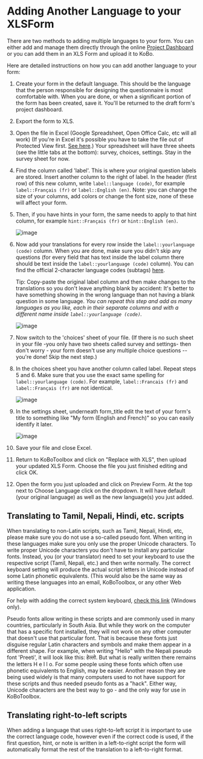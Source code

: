 # Adding Another Language to your XLSForm

There are two methods to adding multiple languages to your form. You can either add and manage them directly through the online [Project Dashboard](language_dashboard.md) or you can add them in an XLS Form and upload it to KoBo.

Here are detailed instructions on how you can add another language to your form:

1. Create your form in the default language. This should be the language that the person responsible for designing the questionnaire is most comfortable with. When you are done, or when a significant portion of the form has been created, save it. You'll be returned to the draft form's project dashboard.

2. Export the form to XLS.

3. Open the file in Excel (Google Spreadsheet, Open Office Calc, etc will all work) (If you're in Excel it's possible you have to take the file out of Protected View first. [See here](https://support.office.com/en-us/article/what-is-protected-view-d6f09ac7-e6b9-4495-8e43-2bbcdbcb6653?ocmsassetID=HA010355931&CorrelationId=04b441d5-5c7c-441a-bbac-8f34b3071869&ui=en-US&rs=en-US&ad=US).) Your spreadsheet will have three sheets (see the little tabs at the bottom): survey, choices, settings. Stay in the survey sheet for now.

4. Find the column called 'label'. This is where your original question labels are stored. Insert another column to the right of label. In the header (first row) of this new column, write `label::language (code)`, for example `label::Français (fr)` or `label::English (en)`. Note: you can change the size of your columns, add colors or change the font size, none of these will affect your form.

5. Then, if you have hints in your form, the same needs to apply to that hint column, for example `hint::Français (fr)` or `hint::English (en)`.

    ![image](/images/language_xls/hints_updated.png)

6. Now add your translations for every row inside the `label::yourlanguage (code)` column. When you are done, make sure you didn't skip any questions (for every field that has text inside the label column there should be text inside the `label::yourlanguage (code)` column). You can find the official 2-character language codes (subtags) [here](https://www.iana.org/assignments/language-subtag-registry/language-subtag-registry).

    Tip: Copy-paste the original label column and then make changes to the translations so you don't leave anything blank by accident: It's better to have something showing in the wrong language than not having a blank question in some language. _You can repeat this step and add as many languages as you like, each in their separate columns and with a different name inside `label::yourlanguage (code)`._

    ![image](/images/language_xls/label_updated.png)

7. Now switch to the 'choices' sheet of your file. (If there is no such sheet in your file -you only have two sheets called survey and settings- then don't worry - your form doesn't use any multiple choice questions -- you're done! Skip the next step.)

8. In the choices sheet you have another column called label. Repeat steps 5 and 6. Make sure that you use the exact same spelling for `label::yourlanguage (code)`. For example, `label::Francais (fr)` and `label::Français (fr)` are not identical.

    ![image](/images/language_xls/choices_label_updated.png)

9. In the settings sheet, underneath form_title edit the text of your form's title to something like "My form (English and French)" so you can easily identify it later.

    ![image](/images/language_xls/form_title_updated.png)

10. Save your file and close Excel.

11. Return to KoBoToolbox and click on "Replace with XLS", then upload your updated XLS Form. Choose the file you just finished editing and click OK.

12. Open the form you just uploaded and click on Preview Form. At the top next to Choose Language click on the dropdown. It will have default (your original language) as well as the new language(s) you just added.

## Translating to Tamil, Nepali, Hindi, etc. scripts

When translating to non-Latin scripts, such as Tamil, Nepali, Hindi, etc, please make sure you do not use a so-called pseudo font. When writing in these languages make sure you only use the proper Unicode characters. To write proper Unicode characters you don't have to install any particular fonts. Instead, you (or your translator) need to set your keyboard to use the respective script (Tamil, Nepali, etc.) and then write normally. The correct keyboard setting will produce the actual script letters in Unicode instead of some Latin phonetic equivalents. (This would also be the same way as writing these languages into an email, KoBoToolbox, or any other Web application.

For help with adding the correct system keyboard, [check this link](https://support.microsoft.com/en-us/help/17424/windows-change-keyboard-layout) (Windows only).

Pseudo fonts allow writing in these scripts and are commonly used in many countries, particularly in South Asia. But while they work on the computer that has a specific font installed, they will not work on any other computer that doesn't use that particular font. That is because these fonts just disguise regular Latin characters and symbols and make them appear in a different shape. For example, when writing "Hello" with the Nepali pseudo font 'Preeti', it will look like this: हेल्लो. But what is really written there remains the letters H e l l o. For some people using these fonts which often use phonetic equivalents to English, may be easier. Another reason they are being used widely is that many computers used to not have support for these scripts and thus needed pseudo fonts as a "hack". Either way, Unicode characters are the best way to go - and the only way for use in KoBoToolbox.

## Translating right-to-left scripts

When adding a language that uses right-to-left script it is important to use the correct language code, however even if the correct code is used, if the first question, hint, or note is written in a left-to-right script the form will automatically format the rest of the translation to a left-to-right format.
